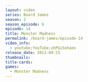 ```yaml
---
layout: video
series: Board James
season: 2
season_episode: 6
episode: 14
title: Monster Madness
permalink: /board-james/episode-14
video_info:
  - youtube;YouTube;xhPGiSohaeo
release_date: 2011-09-23
thumbnails:
title-cards: 
games:
  - Monster Madness  
---
```


